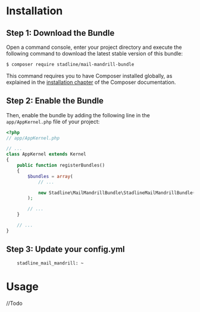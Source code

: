 Installation
============

Step 1: Download the Bundle
---------------------------

Open a command console, enter your project directory and execute the
following command to download the latest stable version of this bundle:

```bash
$ composer require stadline/mail-mandrill-bundle
```

This command requires you to have Composer installed globally, as explained
in the [installation chapter](https://getcomposer.org/doc/00-intro.md)
of the Composer documentation.

Step 2: Enable the Bundle
-------------------------

Then, enable the bundle by adding the following line in the `app/AppKernel.php`
file of your project:

```php
<?php
// app/AppKernel.php

// ...
class AppKernel extends Kernel
{
    public function registerBundles()
    {
        $bundles = array(
            // ...

            new Stadline\MailMandrillBundle\StadlineMailMandrillBundle(),
        );

        // ...
    }

    // ...
}
```

Step 3: Update your config.yml
-------------------------

```
    stadline_mail_mandrill: ~
```


Usage
============

//Todo